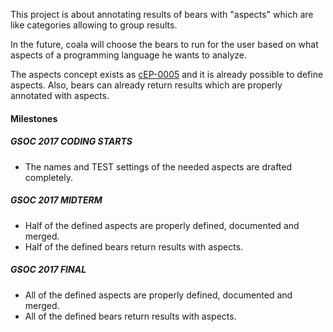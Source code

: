 This project is about annotating results of bears with "aspects" which are like categories allowing to group results.

In the future, coala will choose the bears to run for the user based on what aspects of a programming language he wants to analyze.

The aspects concept exists as
[cEP-0005](https://github.com/coala/cEPs/blob/master/cEP-0005.md) and it is already
possible to define aspects. Also, bears can already return results which are properly
annotated with aspects.

#### Milestones

##### GSOC 2017 CODING STARTS

* The names and TEST settings of the needed aspects are drafted completely.

##### GSOC 2017 MIDTERM

* Half of the defined aspects are properly defined, documented and merged.
* Half of the defined bears return results with aspects.

##### GSOC 2017 FINAL

* All of the defined aspects are properly defined, documented and merged.
* All of the defined bears return results with aspects.
